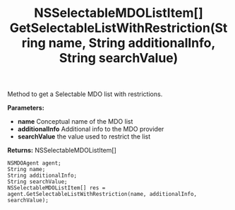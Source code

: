 ﻿---
uid: crmscript_ref_NSMDOAgent_GetSelectableListWithRestriction
title: NSSelectableMDOListItem[] GetSelectableListWithRestriction(String name, String additionalInfo, String searchValue)
intellisense: NSMDOAgent.GetSelectableListWithRestriction
keywords: NSMDOAgent, GetSelectableListWithRestriction
so.topic: reference
---

Method to get a Selectable MDO list with restrictions.

**Parameters:**
 - **name** Conceptual name of the MDO list
 - **additionalInfo** Additional info to the MDO provider
 - **searchValue** the value used to restrict the list

**Returns:** NSSelectableMDOListItem[]

```crmscript
NSMDOAgent agent;
String name;
String additionalInfo;
String searchValue;
NSSelectableMDOListItem[] res = agent.GetSelectableListWithRestriction(name, additionalInfo, searchValue);
```

